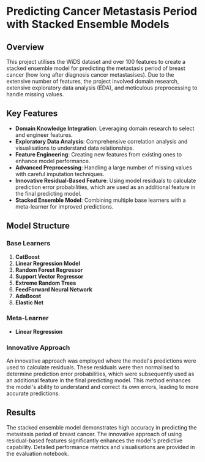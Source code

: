 # Predicting Cancer Metastasis Period with Stacked Ensemble Models

## Overview

This project utilises the WiDS dataset and over 100 features to create a stacked ensemble model for predicting the metastasis period of breast cancer (how long after diagnosis cancer metastasises). Due to the extensive number of features, the project involved domain research, extensive exploratory data analysis (EDA), and meticulous preprocessing to handle missing values.

## Key Features

- **Domain Knowledge Integration**: Leveraging domain research to select and engineer features.
- **Exploratory Data Analysis**: Comprehensive correlation analysis and visualisations to understand data relationships.
- **Feature Engineering**: Creating new features from existing ones to enhance model performance.
- **Advanced Preprocessing**: Handling a large number of missing values with careful imputation techniques.
- **Innovative Residual-Based Feature**: Using model residuals to calculate prediction error probabilities, which are used as an additional feature in the final predicting model.
- **Stacked Ensemble Model**: Combining multiple base learners with a meta-learner for improved predictions.

## Model Structure

### Base Learners

1. **CatBoost**
2. **Linear Regression Model**
3. **Random Forest Regressor**
4. **Support Vector Regressor**
5. **Extreme Random Trees**
6. **FeedForward Neural Network**
7. **AdaBoost**
8. **Elastic Net**

### Meta-Learner

- **Linear Regression**

### Innovative Approach

An innovative approach was employed where the model's predictions were used to calculate residuals. These residuals were then normalised to determine prediction error probabilities, which were subsequently used as an additional feature in the final predicting model. This method enhances the model's ability to understand and correct its own errors, leading to more accurate predictions.

## Results

The stacked ensemble model demonstrates high accuracy in predicting the metastasis period of breast cancer. The innovative approach of using residual-based features significantly enhances the model's predictive capability. Detailed performance metrics and visualisations are provided in the evaluation notebook.

